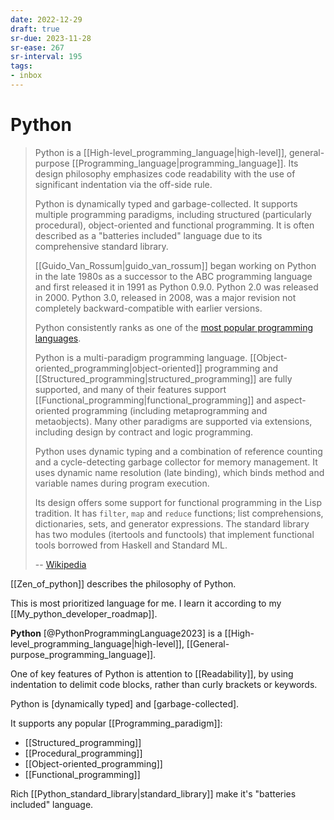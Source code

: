 ```yaml
---
date: 2022-12-29
draft: true
sr-due: 2023-11-28
sr-ease: 267
sr-interval: 195
tags:
- inbox
---
```


# Python

> Python is a [[High-level_programming_language|high-level]], general-purpose
> [[Programming_language|programming_language]]. Its design philosophy
> emphasizes code readability with the use of significant indentation via the
> off-side rule.
>
> Python is dynamically typed and garbage-collected. It supports multiple
> programming paradigms, including structured (particularly procedural),
> object-oriented and functional programming. It is often described as a
> "batteries included" language due to its comprehensive standard library.
>
> [[Guido_Van_Rossum|guido_van_rossum]] began working on Python in the late
> 1980s as a successor to the ABC programming language and first released it in
> 1991 as Python 0.9.0. Python 2.0 was released in 2000. Python 3.0, released in
> 2008, was a major revision not completely backward-compatible with earlier
> versions.
>
> Python consistently ranks as one of the
> [most popular programming languages](https://www.tiobe.com/tiobe-index/).
>
> Python is a multi-paradigm programming language.
> [[Object-oriented_programming|object-oriented]] programming and
> [[Structured_programming|structured_programming]] are fully supported, and
> many of their features support
> [[Functional_programming|functional_programming]] and aspect-oriented
> programming (including metaprogramming and metaobjects). Many other paradigms
> are supported via extensions, including design by contract and logic
> programming.
>
> Python uses dynamic typing and a combination of reference counting and a
> cycle-detecting garbage collector for memory management. It uses dynamic name
> resolution (late binding), which binds method and variable names during
> program execution.
>
> Its design offers some support for functional programming in the Lisp
> tradition. It has `filter`, `map` and `reduce` functions; list comprehensions,
> dictionaries, sets, and generator expressions. The standard library has two
> modules (itertools and functools) that implement functional tools borrowed
> from Haskell and Standard ML.
>
> -- [Wikipedia](https://en.wikipedia.org/wiki/Python_\(programming_language\))

[[Zen_of_python]] describes the philosophy of Python.

This is most prioritized language for me. I learn it according to my
[[My_python_developer_roadmap]].

**Python** [@PythonProgrammingLanguage2023] is a
[[High-level_programming_language|high-level]],
[[General-purpose_programming_language]].

One of key features of Python is attention to [[Readability]], by using
indentation to delimit code blocks, rather than curly brackets or keywords.

Python is [dynamically typed] and [garbage-collected].

It supports any popular [[Programming_paradigm]]:

- [[Structured_programming]]
- [[Procedural_programming]]
- [[Object-oriented_programming]]
- [[Functional_programming]]

Rich [[Python_standard_library|standard_library]] make it's "batteries
included" language.